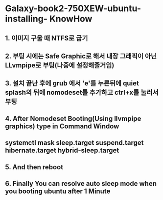 # Galaxy-book2-750XEW-ubuntu-installing- KnowHow


##  1. 이미지 구울 때 NTFS로 굽기
##  2. 부팅 시에는 Safe Graphic로 해서 내장 그래픽이 아닌 LLvmpipe로 부팅(나중에 설정해줄거임)
##  3. 설치 끝난 후에 grub 에서 'e'를 누른뒤에 quiet splash의 뒤에 nomodeset를 추가하고 ctrl+x를 눌러서 부팅
##  4. After Nomodeset Booting(Using llvmpipe graphics) type in Command Window
##  systemctl mask sleep.target suspend.target hibernate.target hybrid-sleep.target 
## 5.  And then reboot
## 6. Finally You can resolve auto sleep mode when you booting ubuntu after 1 Minute
